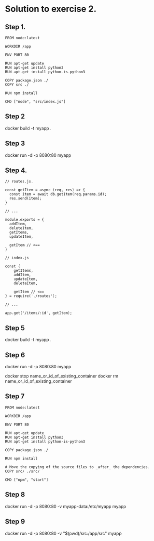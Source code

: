 # Solution to exercise 2.

## Step 1.
```
FROM node:latest

WORKDIR /app

ENV PORT 80

RUN apt-get update
RUN apt-get install python3
RUN apt-get install python-is-python3

COPY package.json ./
COPY src ./

RUN npm install 

CMD ["node", "src/index.js"]
```

## Step 2
docker build -t myapp .

## Step 3
docker run -d -p 8080:80 myapp

## Step 4.
```
// routes.js.

const getItem = async (req, res) => {
  const item = await db.getItem(req.params.id);
  res.send(item);
}

// ...

module.exports = {
  addItem,
  deleteItem,
  getItems,
  updateItem, 

  getItem // <==
}
```

```
// index.js

const {
    getItems,
    addItem,
    updateItem,
    deleteItem,

    getItem // <==
} = require('./routes');

// ...

app.get('/items/:id', getItem);
```

## Step 5
docker build -t myapp .

## Step 6
docker run -d -p 8080:80 myapp

docker stop name_or_id_of_existing_container
docker rm name_or_id_of_existing_container

## Step 7
```
FROM node:latest

WORKDIR /app

ENV PORT 80

RUN apt-get update
RUN apt-get install python3
RUN apt-get install python-is-python3

COPY package.json ./

RUN npm install 

# Move the copying of the source files to _after_ the dependencies.
COPY src/ ./src/

CMD ["npm", "start"]
```

## Step 8
docker run -d -p 8080:80 -v myapp-data:/etc/myapp myapp

## Step 9
docker run -d -p 8080:80 -v "$(pwd)/src:/app/src" myapp   